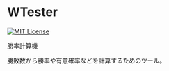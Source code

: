 WTester
=======
[![MIT License](http://img.shields.io/badge/license-MIT-blue.svg?style=flat)](LICENSE)

勝率計算機


勝敗数から勝率や有意確率などを計算するためのツール。

